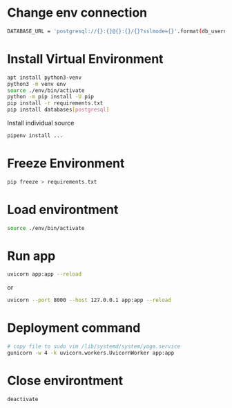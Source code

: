 Change env connection
===
```sh
DATABASE_URL = 'postgresql://{}:{}@{}:{}/{}?sslmode={}'.format(db_username,db_password, host_server, db_server_port, database_name, ssl_mode)
```

Install Virtual Environment
===
```sh
apt install python3-venv
python3 -m venv env
source ./env/bin/activate
python -m pip install -U pip
pip install -r requirements.txt
pip install databases[postgresql]
```
Install individual source
```sh
pipenv install ...
```
Freeze Environment
===
```sh
pip freeze > requirements.txt
```

Load environtment
===
```sh
source ./env/bin/activate
```

Run app
===
```sh
uvicorn app:app --reload
```
or
```sh
uvicorn --port 8000 --host 127.0.0.1 app:app --reload
```

Deployment command
===
```sh
# copy file to sudo vim /lib/systemd/system/yoga.service
gunicorn -w 4 -k uvicorn.workers.UvicornWorker app:app
```

Close environtment
===
```sh
deactivate
```
